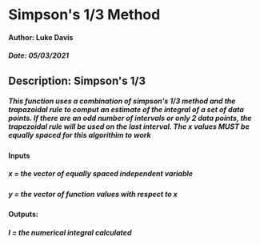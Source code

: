 # Simpson's 1/3 Method

#### Author: Luke Davis
##### Date: 05/03/2021
## Description: Simpson's 1/3
##### This function uses a combination of simpson's 1/3 method and the trapazoidal rule to comput an estimate of the integral of a set of data points. If there are an odd number of intervals or only 2 data points, the trapezoidal rule will be used on the last interval. The x values MUST be equally spaced for this algorithim to work
#### Inputs
##### x = the vector of equally spaced independent variable
#####  y = the vector of function values with respect to x
#### Outputs:
##### I = the numerical integral calculated
